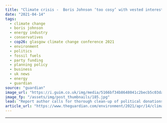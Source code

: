 ```yaml
---
title: "Climate crisis -  Boris Johnson ‘too cosy’ with vested interests to take serious action"
date: "2021-04-14"
tags: 
  - climate change
  - boris johnson
  - energy industry
  - conservatives
  - cop26: glasgow climate change conference 2021
  - environment
  - politics
  - fossil fuels
  - party funding
  - planning policy
  - business
  - uk news
  - energy
  - guardian
source: "guardian"
image_url: "https://i.guim.co.uk/img/media/5166bf34b8648041c2becb5c03dae84e8c7e6326/0_645_4411_2645/master/4411.jpg?width=460&quality=85&auto=format&fit=max&s=a0865e2f3159ce16fce4be68535fc90e"
image_fp: "/assets/img/post_thumbnails/185.jpg"
lead: "Report author calls for thorough clean-up of political donations, directorships and embedded internsBoris Johnson’s government is “too cosy” with vested interests in business to take strong action on the climate crisis, the author of a report on “the..."
article_url: "https://www.theguardian.com/environment/2021/apr/14/climate-crisis-boris-johnson-too-cosy-with-vested-interests-to-take-serious-action"
---
```


---
